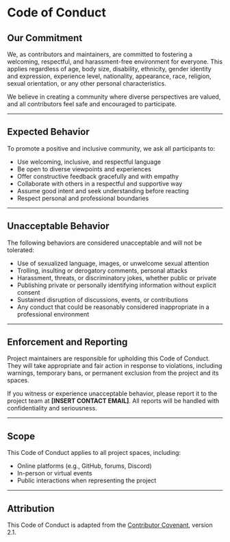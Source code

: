 # Code of Conduct

## Our Commitment

We, as contributors and maintainers, are committed to fostering a welcoming, respectful, and harassment-free environment for everyone. This applies regardless of age, body size, disability, ethnicity, gender identity and expression, experience level, nationality, appearance, race, religion, sexual orientation, or any other personal characteristics.

We believe in creating a community where diverse perspectives are valued, and all contributors feel safe and encouraged to participate.

---

## Expected Behavior

To promote a positive and inclusive community, we ask all participants to:

- Use welcoming, inclusive, and respectful language
- Be open to diverse viewpoints and experiences
- Offer constructive feedback gracefully and with empathy
- Collaborate with others in a respectful and supportive way
- Assume good intent and seek understanding before reacting
- Respect personal and professional boundaries

---

## Unacceptable Behavior

The following behaviors are considered unacceptable and will not be tolerated:

- Use of sexualized language, images, or unwelcome sexual attention
- Trolling, insulting or derogatory comments, personal attacks
- Harassment, threats, or discriminatory jokes, whether public or private
- Publishing private or personally identifying information without explicit consent
- Sustained disruption of discussions, events, or contributions
- Any conduct that could be reasonably considered inappropriate in a professional environment

---

## Enforcement and Reporting

Project maintainers are responsible for upholding this Code of Conduct. They will take appropriate and fair action in response to violations, including warnings, temporary bans, or permanent exclusion from the project and its spaces.

If you witness or experience unacceptable behavior, please report it to the project team at **[INSERT CONTACT EMAIL]**. All reports will be handled with confidentiality and seriousness.

---

## Scope

This Code of Conduct applies to all project spaces, including:

- Online platforms (e.g., GitHub, forums, Discord)
- In-person or virtual events
- Public interactions when representing the project

---

## Attribution

This Code of Conduct is adapted from the [Contributor Covenant](https://www.contributor-covenant.org), version 2.1.
